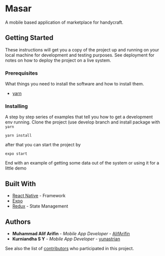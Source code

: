 # Masar

A mobile based application of marketplace for handycraft.

## Getting Started

These instructions will get you a copy of the project up and running on your local machine for development and testing purposes. See deployment for notes on how to deploy the project on a live system.

### Prerequisites

What things you need to install the software and how to install them.
- [yarn](https://classic.yarnpkg.com/en/docs/install)

### Installing

A step by step series of examples that tell you how to get a development env running. Clone the project (use develop branch and install package with `yarn`
```
yarn install
```
after that you can start the project by
```
expo start
```
End with an example of getting some data out of the system or using it for a little demo

## Built With

* [React Native](https://facebook.github.io/react-native/) - Framework
* [Expo](https://expo.io/)
* [Redux](https://redux.js.org/) - State Management

## Authors

* **Muhammad Alif Arifin** - *Mobile App Developer* - [AlifArifin](https://github.com/AlifArifin)
* **Kurniandha S Y** - *Mobile App Developer* - [yunastrian](https://github.com/yunastrian)

See also the list of [contributors](https://github.com/your/project/contributors) who participated in this project.
